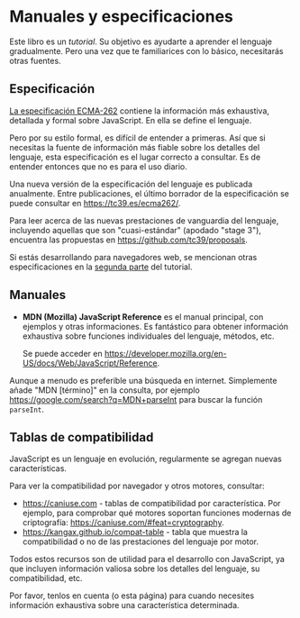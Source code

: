 
# Manuales y especificaciones

Este libro es un *tutorial*. Su objetivo es ayudarte a aprender el lenguaje gradualmente. Pero una vez que te familiarices con lo básico, necesitarás otras fuentes.

## Especificación

[La especificación ECMA-262](https://www.ecma-international.org/publications/standards/Ecma-262.htm) contiene la información más exhaustiva, detallada y formal sobre JavaScript. En ella se define el lenguaje.

Pero por su estilo formal, es difícil de entender a primeras. Así que si necesitas la fuente de información más fiable sobre los detalles del lenguaje, esta especificación es el lugar correcto a consultar. Es de entender entonces que no es para el uso diario.

Una nueva versión de la especificación del lenguaje es publicada anualmente. Entre publicaciones, el último borrador de la especificación se puede consultar en <https://tc39.es/ecma262/>.

Para leer acerca de las nuevas prestaciones de vanguardia del lenguaje, incluyendo aquellas que son "cuasi-estándar" (apodado "stage 3"), encuentra las propuestas en <https://github.com/tc39/proposals>.

Si estás desarrollando para navegadores web, se mencionan otras especificaciones en la [segunda parte](info:browser-environment) del tutorial.

## Manuales

- **MDN (Mozilla) JavaScript Reference** es el manual principal, con ejemplos y otras informaciones. Es fantástico para obtener información exhaustiva sobre funciones individuales del lenguaje, métodos, etc.

    Se puede acceder en <https://developer.mozilla.org/en-US/docs/Web/JavaScript/Reference>.

Aunque a menudo es preferible una búsqueda en internet. Simplemente añade "MDN [término]" en la consulta, por ejemplo <https://google.com/search?q=MDN+parseInt> para buscar la función `parseInt`.

## Tablas de compatibilidad

JavaScript es un lenguaje en evolución, regularmente se agregan nuevas características.

Para ver la compatibilidad por navegador y otros motores, consultar:

- <https://caniuse.com> - tablas de compatibilidad por característica. Por ejemplo, para comprobar qué motores soportan funciones modernas de criptografía: <https://caniuse.com/#feat=cryptography>.
- <https://kangax.github.io/compat-table> - tabla que muestra la compatibilidad o no de las prestaciones del lenguaje por motor.

Todos estos recursos son de utilidad para el desarrollo con JavaScript, ya que incluyen información valiosa sobre los detalles del lenguaje, su compatibilidad, etc.

Por favor, tenlos en cuenta (o esta página) para cuando necesites información exhaustiva sobre una característica determinada.
